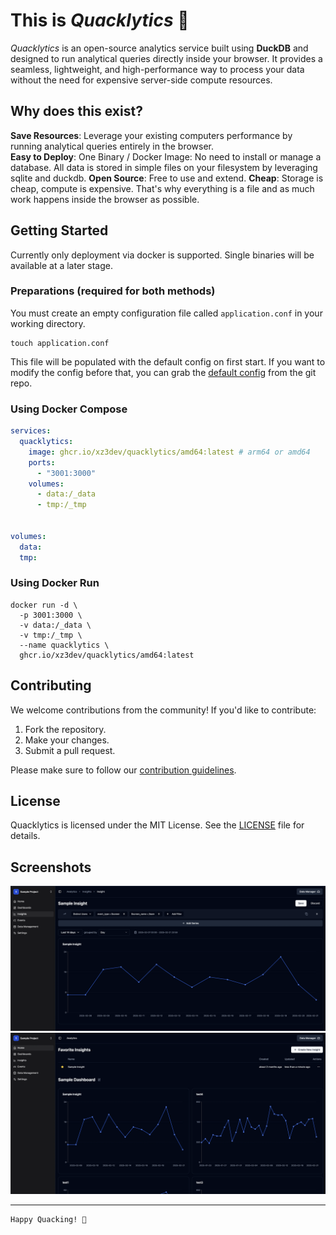 # This is _Quacklytics_ 🦆

_Quacklytics_ is an open-source analytics service built using **DuckDB** and designed to run analytical queries directly inside
your browser. It provides a seamless, lightweight, and high-performance way to process your data without the need for
expensive server-side compute resources.

## Why does this exist?

**Save Resources**: Leverage your existing computers performance by running analytical queries entirely in the browser.  
**Easy to Deploy**: One Binary / Docker Image: No need to install or manage a database. All data is stored in simple files on your filesystem by leveraging sqlite and duckdb.
**Open Source**: Free to use and extend.
**Cheap**: Storage is cheap, compute is expensive. That's why everything is a file and as much work happens inside the browser as possible.

## Getting Started

Currently only deployment via docker is supported. Single binaries will be available at a later stage.

### Preparations (required for both methods)

You must create an empty configuration file called `application.conf` in your working directory.

```shell
touch application.conf
```

This file will be populated with the default config on first start.
If you want to modify the config before that, you can grab
the [default config](backend/config/default.conf) from the git repo.

### Using Docker Compose
```yaml
services:
  quacklytics:
    image: ghcr.io/xz3dev/quacklytics/amd64:latest # arm64 or amd64
    ports:
      - "3001:3000"
    volumes:
      - data:/_data
      - tmp:/_tmp


volumes:
  data:
  tmp:
```

### Using Docker Run

```shell
docker run -d \
  -p 3001:3000 \
  -v data:/_data \
  -v tmp:/_tmp \
  --name quacklytics \
  ghcr.io/xz3dev/quacklytics/amd64:latest
```

## Contributing

We welcome contributions from the community! If you'd like to contribute:

1. Fork the repository.
2. Make your changes.
3. Submit a pull request.

Please make sure to follow our [contribution guidelines](CONTRIBUTING.md).

## License

Quacklytics is licensed under the MIT License. See the [LICENSE](LICENSE) file for details.

## Screenshots

![Screenshot](docs/screenshots/insight.png)
![Screenshot](docs/screenshots/dashboard.png)

---
```
Happy Quacking! 🦆
```
